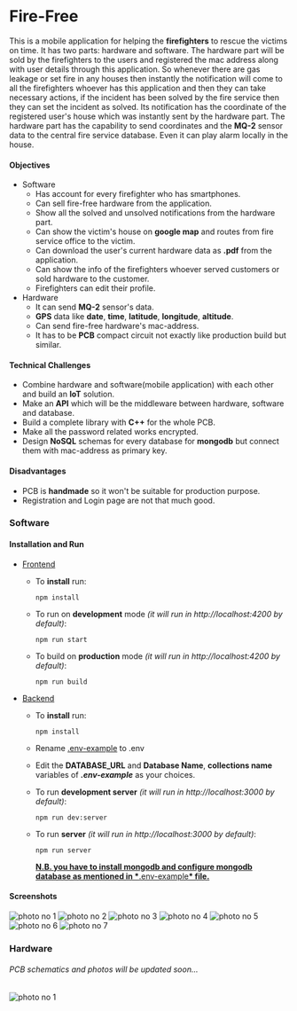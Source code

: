 # Fire-Free

This is a mobile application for helping the **firefighters** to rescue the victims on time. It has two parts: hardware and software. The hardware part will be sold by the firefighters to the users and registered the mac address along with user details through this application. So whenever there are gas leakage or set fire in any houses then instantly the notification will come to all the firefighters whoever has this application and then they can take necessary actions, if the incident has been solved by the fire service then they can set the incident as solved.
Its notification has the coordinate of the registered user's house which was instantly sent by the hardware part.
The hardware part has the capability to send coordinates and the **MQ-2** sensor data to the central fire service database. Even it can play alarm locally in the house.

#### Objectives

- Software
  - Has account for every firefighter who has smartphones.
  - Can sell fire-free hardware from the application.
  - Show all the solved and unsolved notifications from the hardware part.
  - Can show the victim's house on **google map** and routes from fire service office to the victim.
  - Can download the user's current hardware data as **.pdf** from the application.
  - Can show the info of the firefighters whoever served customers or sold hardware to the customer.
  - Firefighters can edit their profile.
- Hardware
  - It can send **MQ-2** sensor's data.
  - **GPS** data like **date**, **time**, **latitude**, **longitude**, **altitude**.
  - Can send fire-free hardware's mac-address.
  - It has to be **PCB** compact circuit not exactly like production build but similar.

#### Technical Challenges

- Combine hardware and software(mobile application) with each other and build an **IoT** solution.
- Make an **API** which will be the middleware between hardware, software and database.
- Build a complete library with **C++** for the whole PCB.
- Make all the password related works encrypted.
- Design **NoSQL** schemas for every database for **mongodb** but connect them with mac-address as primary key.

#### Disadvantages

- PCB is **handmade** so it won't be suitable for production purpose.
- Registration and Login page are not that much good.

### Software

#### Installation and Run

- [Frontend](https://github.com/rjarman/House-Rent/tree/master/frontend)

  - To **install** run:

    ```
    npm install
    ```

  - To run on **development** mode _(it will run in http://localhost:4200 by default)_:

    ```
    npm run start
    ```

  - To build on **production** mode _(it will run in http://localhost:4200 by default)_:
    ```
    npm run build
    ```

- [Backend](https://github.com/rjarman/House-Rent/tree/master/backend)

  - To **install** run:

    ```
    npm install
    ```

  - Rename [.env-example](https://github.com/rjarman/House-Rent/blob/master/backend/.env-example) to .env

  - Edit the **DATABASE_URL** and **Database Name**, **collections name** variables of **_.env-example_** as your choices.

  - To run **development server** _(it will run in http://localhost:3000 by default)_:

    ```
    npm run dev:server
    ```

  - To run **server** _(it will run in http://localhost:3000 by default)_:
    ```
    npm run server
    ```
    <u>**N.B. you have to install mongodb and configure mongodb database as mentioned in \***[.env-example](https://github.com/rjarman/House-Rent/blob/master/backend/.env-example)**\* file.**</u>

#### Screenshots

![photo no 1](https://drive.google.com/uc?export=view&id=1pbgIKNgbYVgpsvdFdtn769oEDlNAkZbR)
![photo no 2](https://drive.google.com/uc?export=view&id=162Hspvhq_9EBN3wplO0Z4yF6D__-A02f)
![photo no 3](https://drive.google.com/uc?export=view&id=1OCgfWxh4v_u4pzIZuYh0QbiqNUBt_08_)
![photo no 4](https://drive.google.com/uc?export=view&id=1xeco94Pkt9inH8lqdbjcuHHDTcvrvF8o)
![photo no 5](https://drive.google.com/uc?export=view&id=1rFXNjKR6xHpBe0HFumVVjw8bZ5tguxAu)
![photo no 6](https://drive.google.com/uc?export=view&id=1bQaSdbLeOOp7LFOTDeDomkCS9jdzy_yT)
![photo no 7](https://drive.google.com/uc?export=view&id=1wY-w9IWVeve5Pn8qBDp6Kk3hf0WBMora)

### Hardware

###### PCB schematics and photos will be updated soon...
![photo no 1](https://drive.google.com/uc?export=view&id=1SfzOJhHkS16Ux5Els8MdVIpKw3K90oH7)